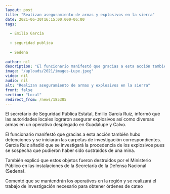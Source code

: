 ```yaml
---
layout: post
title: "Realizan aseguramiento de armas y explosivos en la sierra"
date: 2021-06-30T16:15:00.000-06:00
tags:
  
  - Emilio García
  
  - seguridad publica
  
  - Sedena
  
author: nil
description: "El funcionario manifestó que gracias a esta acción también hubo detenciones y se iniciarán las carpetas de investigación correspondientes."
image: "/uploads/2021/images-Lupe.jpeg"
video: nil
audio: nil
alt: "Realizan aseguramiento de armas y explosivos en la sierra"
front: false
section: "Local"
redirect_from: /news/185305
---
```


El secretario de Seguridad Pública Estatal, Emilio García Ruiz, informó que las autoridades locales lograron asegurar explosivos así como diversas armas en un operativo desplegado en Guadalupe y Calvo.

El funcionario manifestó que gracias a esta acción también hubo detenciones y se iniciarán las carpetas de investigación correspondientes. García Ruiz añadió que se investigará la procedencia de los explosivos pues se sospecha que pudieron haber sido sustraídos de una mina.

También explicó que estos objetos fueron destruidos por el Ministerio Público en las instalaciones de la Secretaría de la Defensa Nacional (Sedena).

Comentó que se mantendrán los operativos en la región y se realizará el trabajo de investigación necesario para obtener órdenes de cateo

